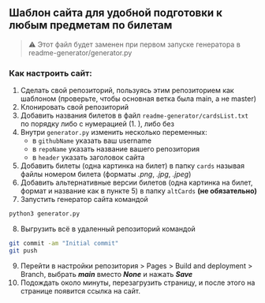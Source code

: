 ## Шаблон сайта для удобной подготовки к любым предметам по билетам

> :warning: Этот файл будет заменен при первом запуске генератора в readme-generator/generator.py

### Как настроить сайт:

1. Сделать свой репозиторий, пользуясь этим репозиторием как шаблоном (проверьте, чтобы основная ветка была main, а не master)
2. Клонировать свой репозиторий
3. Добавить названия билетов в файл `readme-generator/cardsList.txt` по порядку либо с нумерацией (1. ), либо без
4. Внутри `generator.py` изменить несколько переменных:
	- в `githubName` указать ваш username
	- в `repoName` указать название вашего репозитория
	- в `header` указать заголовок сайта
5. Добавить билеты (одна картинка на билет) в папку `cards` называя файлы номером билета (форматы *.png*, *.jpg*, *.jpeg*)
6. Добавить альтернативные версии билетов (одна картинка на билет, формат и название как в пункте 5) в папку `altCards` **(не обязательно)** 
7. Запустить генератор сайта командой
```sh 
python3 generator.py
```
8. Выгрузить всё в удаленный репозиторий командой
```sh
git commit -am "Initial commit"
git push
```
9. Перейти в настройки репозитория > Pages > Build and deployment > Branch, выбрать ***main*** вместо ***None*** и нажать ***Save***
10. Подождать около минуты, перезагрузить страницу, и после этого на странице появится ссылка на сайт.